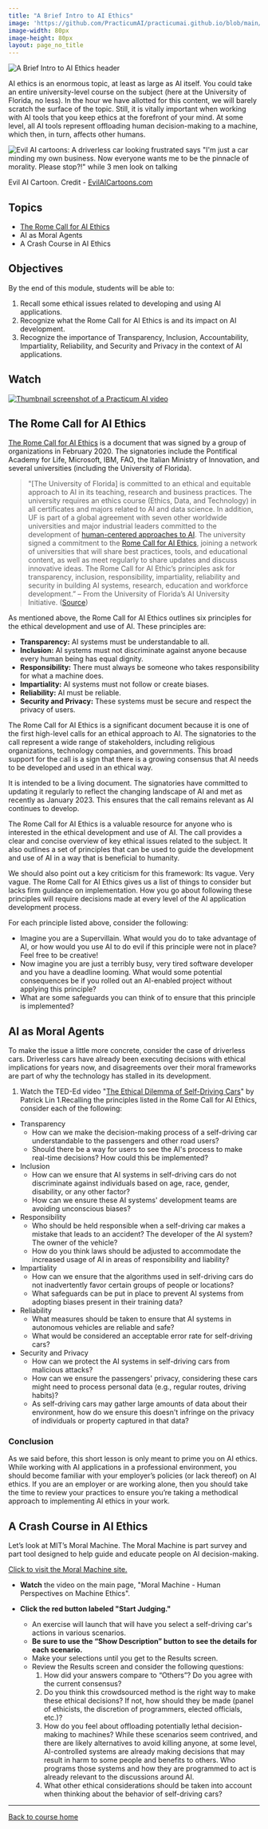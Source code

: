 ```yaml
---
title: "A Brief Intro to AI Ethics"
image: 'https://github.com/PracticumAI/practicumai.github.io/blob/main/images/icons/practicumai_beginner.png?raw=true'
image-width: 80px
image-height: 80px
layout: page_no_title
---
```


![A Brief Intro to AI Ethics header](/images/brief_into_to_ai_ethics.png)

AI ethics is an enormous topic, at least as large as AI itself. You could take an entire university-level course on the subject (here at the University of Florida, no less). In the hour we have allotted for this content, we will barely scratch the surface of the topic. Still, it is vitally important when working with AI tools that you keep ethics at the forefront of your mind. At some level, all AI tools represent offloading human decision-making to a machine, which then, in turn, affects other humans.

![Evil AI cartoons: A driverless car looking frustrated says "I'm just a car minding my own business. Now everyone wants me to be the pinnacle of morality. Please stop?!" while 3 men look on talking](/images/Evil_AI_Cartoon_car.jpg)

Evil AI Cartoon. Credit - [EvilAICartoons.com](https://www.evilaicartoons.com/archive/use-all-tools-of-regulation)


## Topics

* [The Rome Call for AI Ethics](#the-rome-call-for-ai-ethics)
* AI as Moral Agents
* A Crash Course in AI Ethics

## Objectives
By the end of this module, students will be able to:

1. Recall some ethical issues related to developing and using AI applications.
1. Recognize what the Rome Call for AI Ethics is and its impact on AI development.
1. Recognize the importance of Transparency, Inclusion, Accountability, Impartiality, Reliability, and Security and Privacy in the context of AI applications.

## Watch

[![Thumbnail screenshot of a Practicum AI video](images/video_thumbnail.png)](https://mediasite.video.ufl.edu/Mediasite/Play/471be469013f4837b8b2c0c36815306f1d)

## The Rome Call for AI Ethics

[The Rome Call for AI Ethics](https://www.romecall.org/the-call/) is a document that was signed by a group of organizations in February 2020. The signatories include the Pontifical Academy for Life, Microsoft, IBM, FAO, the Italian Ministry of Innovation, and several universities (including the University of Florida).

> "[The University of Florida] is committed to an ethical and equitable approach to AI in its teaching, research and business practices. The university requires an ethics course (Ethics, Data, and Technology) in all certificates and majors related to AI and data science. In addition, UF is part of a global agreement with seven other worldwide universities and major industrial leaders committed to the development of [human-centered approaches to AI](https://news.ufl.edu/2022/11/rome-ethics/). The university signed a commitment to the [Rome Call for AI Ethics](https://www.romecall.org/), joining a network of universities that will share best practices, tools, and educational content, as well as meet regularly to share updates and discuss innovative ideas. The Rome Call for AI Ethic’s principles ask for transparency, inclusion, responsibility, impartiality, reliability and security in building AI systems, research, education and workforce development.” – From the University of Florida’s AI University Initiative. ([Source](https://ai.ufl.edu/about/ai-ethics/))

As mentioned above, the Rome Call for AI Ethics outlines six principles for the ethical development and use of AI. These principles are:

* **Transparency:** AI systems must be understandable to all.
* **Inclusion:** AI systems must not discriminate against anyone because every human being has equal dignity.
* **Responsibility:** There must always be someone who takes responsibility for what a machine does.
* **Impartiality:** AI systems must not follow or create biases.
* **Reliability:** AI must be reliable.
* **Security and Privacy:** These systems must be secure and respect the privacy of users.

The Rome Call for AI Ethics is a significant document because it is one of the first high-level calls for an ethical approach to AI. The signatories to the call represent a wide range of stakeholders, including religious organizations, technology companies, and governments. This broad support for the call is a sign that there is a growing consensus that AI needs to be developed and used in an ethical way.

It is intended to be a living document. The signatories have committed to updating it regularly to reflect the changing landscape of AI and met as recently as January 2023. This ensures that the call remains relevant as AI continues to develop.

The Rome Call for AI Ethics is a valuable resource for anyone who is interested in the ethical development and use of AI. The call provides a clear and concise overview of key ethical issues related to the subject. It also outlines a set of principles that can be used to guide the development and use of AI in a way that is beneficial to humanity.

We should also point out a key criticism for this framework: Its vague. Very vague. The Rome Call for AI Ethics gives us a list of things to consider but lacks firm guidance on implementation. How you go about following these principles will require decisions made at every level of the AI application development process.

For each principle listed above, consider the following:

* Imagine you are a Supervillain. What would you do to take advantage of AI, or how would you use AI to do evil if this principle were not in place? Feel free to be creative!
* Now imagine you are just a terribly busy, very tired software developer and you have a deadline looming. What would some potential consequences be if you rolled out an AI-enabled project without applying this principle?
* What are some safeguards you can think of to ensure that this principle is implemented?

## AI as Moral Agents

To make the issue a little more concrete, consider the case of driverless cars. Driverless cars have already been executing decisions with ethical implications for years now, and disagreements over their moral frameworks are part of why the technology has stalled in its development. 

1. Watch the TED-Ed video "[The Ethical Dilemma of Self-Driving Cars](https://youtu.be/ixIoDYVfKA0)" by Patrick Lin
1.Recalling the principles listed in the Rome Call for AI Ethics, consider each of the following:

* Transparency
   * How can we make the decision-making process of a self-driving car understandable to the passengers and other road users?
   * Should there be a way for users to see the AI's process to make real-time decisions? How could this be implemented?
* Inclusion
   * How can we ensure that AI systems in self-driving cars do not discriminate against individuals based on age, race, gender, disability, or any other factor?
   * How can we ensure these AI systems' development teams are avoiding unconscious biases?
* Responsibility
   * Who should be held responsible when a self-driving car makes a mistake that leads to an accident? The developer of the AI system? The owner of the vehicle?
   * How do you think laws should be adjusted to accommodate the increased usage of AI in areas of responsibility and liability?
* Impartiality
   * How can we ensure that the algorithms used in self-driving cars do not inadvertently favor certain groups of people or locations?
   * What safeguards can be put in place to prevent AI systems from adopting biases present in their training data?
* Reliability
   * What measures should be taken to ensure that AI systems in autonomous vehicles are reliable and safe?
   * What would be considered an acceptable error rate for self-driving cars?
* Security and Privacy
   * How can we protect the AI systems in self-driving cars from malicious attacks?
   * How can we ensure the passengers' privacy, considering these cars might need to process personal data (e.g., regular routes, driving habits)?
   * As self-driving cars may gather large amounts of data about their environment, how do we ensure this doesn't infringe on the privacy of individuals or property captured in that data?

### Conclusion

As we said before, this short lesson is only meant to prime you on AI ethics. While working with AI applications in a professional environment, you should become familiar with your employer’s policies (or lack thereof) on AI ethics. If you are an employer or are working alone, then you should take the time to review your practices to ensure you’re taking a methodical approach to implementing AI ethics in your work.

## A Crash Course in AI Ethics

Let’s look at MIT’s Moral Machine. The Moral Machine is part survey and part tool designed to help guide and educate people on AI decision-making.

[Click to visit the Moral Machine site.](https://www.moralmachine.net/)

* **Watch** the video on the main page, "Moral Machine - Human Perspectives on Machine Ethics".
* **Click the red button labeled "Start Judging."**

  * An exercise will launch that will have you select a self-driving car's actions in various scenarios. 
  * **Be sure to use the “Show Description” button to see the details for each scenario.**
  * Make your selections until you get to the Results screen. 
  * Review the Results screen and consider the following questions:
      1. How did your answers compare to “Others”? Do you agree with the current consensus?
      1. Do you think this crowdsourced method is the right way to make these ethical decisions? If not, how should they be made (panel of ethicists, the discretion of programmers, elected officials, etc.)?
      1. How do you feel about offloading potentially lethal decision-making to machines? While these scenarios seem contrived, and there are likely alternatives to avoid killing anyone, at some level, AI-controlled systems are already making decisions that may result in harm to some people and benefits to others. Who programs those systems and how they are programmed to act is already relevant to the discussions around AI.
      1. What other ethical considerations should be taken into account when thinking about the behavior of self-driving cars?

***

[Back to course home](/getting_started/README)